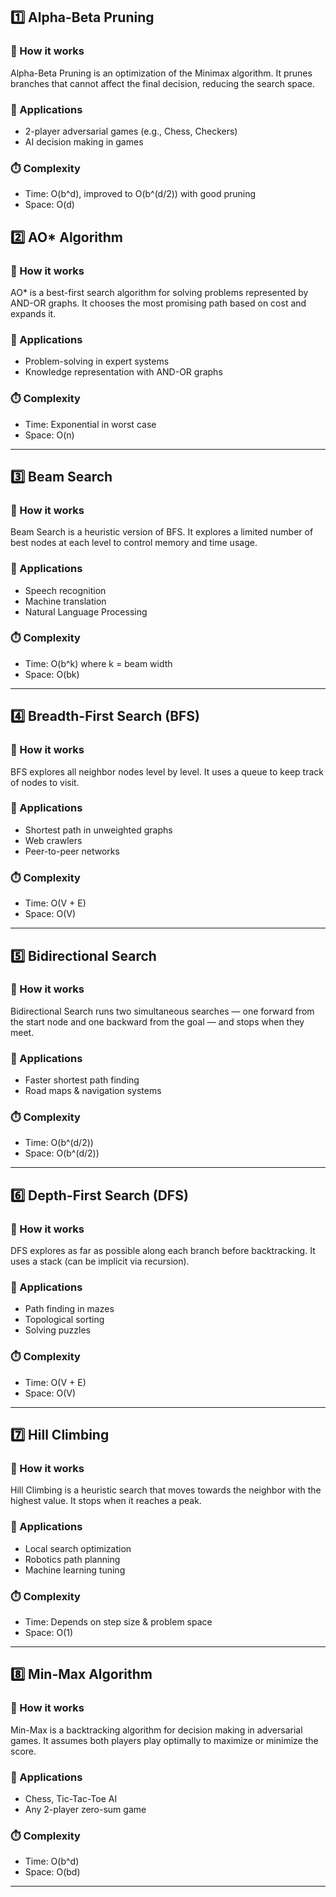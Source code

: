 
## 1️⃣ Alpha-Beta Pruning

### 📌 How it works
Alpha-Beta Pruning is an optimization of the Minimax algorithm. It prunes branches that cannot affect the final decision, reducing the search space.

### 🎯 Applications
- 2-player adversarial games (e.g., Chess, Checkers)
- AI decision making in games

### ⏱️ Complexity
- Time: O(b^d), improved to O(b^(d/2)) with good pruning
- Space: O(d)

## 2️⃣ AO* Algorithm

### 📌 How it works
AO* is a best-first search algorithm for solving problems represented by AND-OR graphs. It chooses the most promising path based on cost and expands it.

### 🎯 Applications
- Problem-solving in expert systems
- Knowledge representation with AND-OR graphs

### ⏱️ Complexity
- Time: Exponential in worst case
- Space: O(n)

---

## 3️⃣ Beam Search

### 📌 How it works
Beam Search is a heuristic version of BFS. It explores a limited number of best nodes at each level to control memory and time usage.

### 🎯 Applications
- Speech recognition
- Machine translation
- Natural Language Processing

### ⏱️ Complexity
- Time: O(b^k) where k = beam width
- Space: O(bk)

---

## 4️⃣ Breadth-First Search (BFS)

### 📌 How it works
BFS explores all neighbor nodes level by level. It uses a queue to keep track of nodes to visit.

### 🎯 Applications
- Shortest path in unweighted graphs
- Web crawlers
- Peer-to-peer networks

### ⏱️ Complexity
- Time: O(V + E)
- Space: O(V)


---

## 5️⃣ Bidirectional Search

### 📌 How it works
Bidirectional Search runs two simultaneous searches — one forward from the start node and one backward from the goal — and stops when they meet.

### 🎯 Applications
- Faster shortest path finding
- Road maps & navigation systems

### ⏱️ Complexity
- Time: O(b^(d/2))
- Space: O(b^(d/2))

---

## 6️⃣ Depth-First Search (DFS)

### 📌 How it works
DFS explores as far as possible along each branch before backtracking. It uses a stack (can be implicit via recursion).

### 🎯 Applications
- Path finding in mazes
- Topological sorting
- Solving puzzles

### ⏱️ Complexity
- Time: O(V + E)
- Space: O(V)

---

## 7️⃣ Hill Climbing

### 📌 How it works
Hill Climbing is a heuristic search that moves towards the neighbor with the highest value. It stops when it reaches a peak.

### 🎯 Applications
- Local search optimization
- Robotics path planning
- Machine learning tuning

### ⏱️ Complexity
- Time: Depends on step size & problem space
- Space: O(1)

---

## 8️⃣ Min-Max Algorithm

### 📌 How it works
Min-Max is a backtracking algorithm for decision making in adversarial games. It assumes both players play optimally to maximize or minimize the score.

### 🎯 Applications
- Chess, Tic-Tac-Toe AI
- Any 2-player zero-sum game

### ⏱️ Complexity
- Time: O(b^d)
- Space: O(bd)


---


